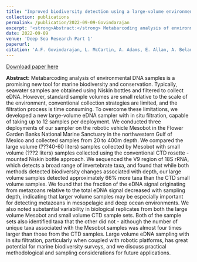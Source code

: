 ```yaml
---
title: "Improved biodiversity detection using a large-volume environmental DNA sampler with in situ filtration and implications for marine eDNA sampling strategies"
collection: publications
permalink: /publication/2022-09-09-Govindarajan
excerpt: '<strong>Abstract:</strong> Metabarcoding analysis of environmental DNA samples is a promising new tool for marine biodiversity and conservation. Typically, seawater samples are obtained using Niskin...' 
date: 2022-09-09
venue: 'Deep Sea Research Part 1'
paperurl: 
citation: 'A.F. Govindarajan, L. McCartin, A. Adams, E. Allan, A. Belani, <strong>R.D. Francolini</strong>, J. Fuji, D. Gomez-Ibanez, A. Kukulya, F. Marin, K. Tradd, D.R. Yoerger, J.M. McDermott, S. Herrera. (2022) Improved biodiversity detection using a large-volume environmental DNA sampler with in situ filtration and implications for marine eDNA sampling strategies. Deep Sea Research Part 1. doi: 10.1016/j.dsr.2022.103871.'
---
```


[Download paper here](http://rfrancolini.github.io/files/Govindarajan2022.pdf)

**Abstract:** Metabarcoding analysis of environmental DNA samples is a promising new tool for marine biodiversity and conservation. Typically, seawater samples are obtained using Niskin bottles and filtered to collect eDNA. However, standard sample volumes are small relative to the scale of the environment, conventional collection strategies are limited, and the filtration process is time consuming. To overcome these limitations, we developed a new large-volume eDNA sampler with in situ filtration, capable of taking up to 12 samples per deployment. We conducted three deployments of our sampler on the robotic vehicle Mesobot in the Flower Garden Banks National Marine Sanctuary in the northwestern Gulf of Mexico and collected samples from 20 to 400m depth. We compared the large volume (???40-60 liters) samples collected by Mesobot with small volume (???2 liters) samples collected using the conventional CTD rosette - mounted Niskin bottle approach. We sequenced the V9 region of 18S rRNA, which detects a broad range of invertebrate taxa, and found that while both methods detected biodiversity changes associated with depth, our large volume samples detected approximately 66% more taxa than the CTD small volume samples. We found that the fraction of the eDNA signal originating from metazoans relative to the total eDNA signal decreased with sampling depth, indicating that larger volume samples may be especially important for detecting metazoans in mesopelagic and deep ocean environments. We also noted substantial variability in biological replicates from both the large volume Mesobot and small volume CTD sample sets. Both of the sample sets also identified taxa that the other did not - although the number of unique taxa associated with the Mesobot samples was almost four times larger than those from the CTD samples. Large volume eDNA sampling with in situ filtration, particularly when coupled with robotic platforms, has great potential for marine biodiversity surveys, and we discuss practical methodological and sampling considerations for future applications.

